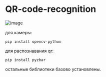   # QR-code-recognition
  
![image](https://github.com/user-attachments/assets/91c246da-77ef-4ba2-8f80-03cf1f3e64b7)

для камеры:

  ```shell
  pip install opencv-python
  ```  

для распознавания qr:

  ```pip install pyzbar```  

  
остальные библиотеки базово установлены.
